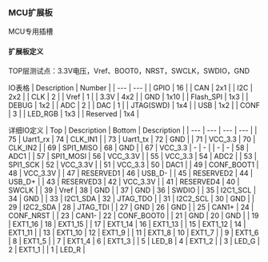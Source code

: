 ### MCU扩展板
MCU专用插槽

#### 扩展板定义
TOP层测试点：3.3V电压，Vref、BOOT0，NRST，SWCLK，SWDIO，GND

IO表格
| Description | Number |
| ---         | ---    |
| GPIO        | 16     |
| CAN         | 2x1    |
| I2C         | 2x2    |
| CLK         | 2      |
| Vref        | 1      |
| 3.3V        | 4x2    |
| GND         | 1x10   |
| Flash_SPI   | 1x3    |
| DEBUG       | 1x2    |
| ADC         | 2      |
| DAC         | 1      |
| JTAG(SWD)   | 1x4    |
| USB         | 1x2    |
| CONF        | 3      |
| LED_RGB     | 1x3    |
| Reserved    | 1x4    |

详细IO定义
| Top   | Description | Bottom | Description |
| ---   | ---         | ---    | ---         |
| 75    | Uart1_rx    | 74     | CLK_IN1     |
| 73    | Uart1_tx    | 72     | GND         |
| 71    | VCC_3.3     | 70     | CLK_IN2     |
| 69    | SPI1_MISO   | 68     | GND         |
| 67    | VCC_3.3     | -      | -           |
| -     | -           | 58     | ADC1        |
| 57    | SPI1_MOSI   | 56     | VCC_3.3V    |
| 55    | VCC_3.3     | 54     | ADC2        |
| 53    | SPI1_SCK    | 52     | VCC_3.3V    |
| 51    | VCC_3.3     | 50     | DAC1        |
| 49    | CONF_BOOT1  | 48     | VCC_3.3V    |
| 47    | RESERVED1   | 46     | USB_D-      |
| 45    | RESERVED2   | 44     | USB_D+      |
| 43    | RESERVED3   | 42     | VCC_3.3V    |
| 41    | RESERVED4   | 40     | SWCLK       |
| 39    | Vref        | 38     | GND         |
| 37    | GND         | 36     | SWDIO       |
| 35    | I2C1_SCL    | 34     | GND         |
| 33    | I2C1_SDA    | 32     | JTAG_TDO    |
| 31    | I2C2_SCL    | 30     | GND         |
| 29    | I2C2_SDA    | 28     | JTAG_TDI    |
| 27    | GND         | 26     | GND         |
| 25    | CAN1+       | 24     | CONF_NRST   |
| 23    | CAN1-       | 22     | CONF_BOOT0  |
| 21    | GND         | 20     | GND         |
| 19    | EXT1_16     | 18     | EXT1_15     |
| 17    | EXT1_14     | 16     | EXT1_13     |
| 15    | EXT1_12     | 14     | EXT1_11     |
| 13    | EXT1_10     | 12     | EXT1_9      |
| 11    | EXT1_8      | 10     | EXT1_7      |
| 9     | EXT1_6      | 8      | EXT1_5      |
| 7     | EXT1_4      | 6      | EXT1_3      |
| 5     | LED_B       | 4      | EXT1_2      |
| 3     | LED_G       | 2      | EXT1_1      |
| 1     | LED_R       | 
